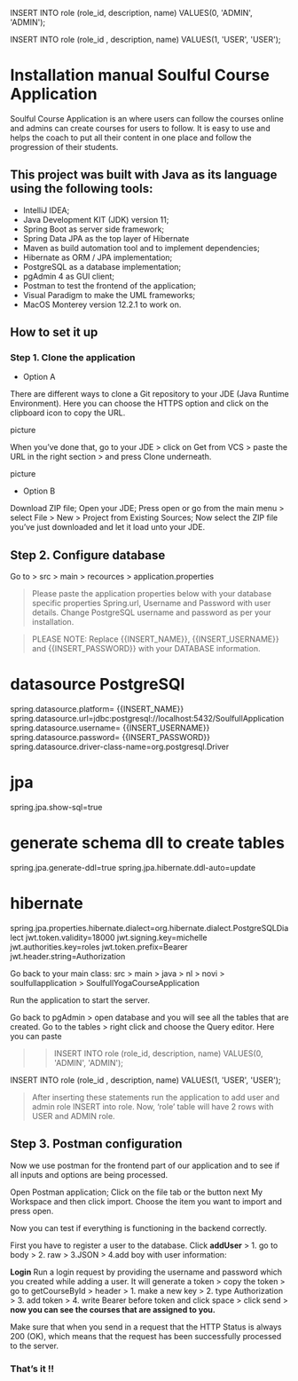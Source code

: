 INSERT INTO role
(role_id, description, name)
VALUES(0, 'ADMIN', 'ADMIN');

INSERT INTO role
(role_id , description, name)
VALUES(1, 'USER', 'USER');

# Installation manual Soulful Course Application

Soulful Course Application is an where users can follow the courses online and admins can create courses for users to follow. It is easy to use and helps the coach to put all their content in one place and follow the progression of their students.

## This project was built with Java as its language using the following tools:

* IntelliJ IDEA;
* Java Development KIT (JDK) version 11;
* Spring Boot as server side framework;
* Spring Data JPA as the top layer of Hibernate
* Maven as build automation tool and to implement dependencies;
* Hibernate as ORM / JPA implementation;
* PostgreSQL as a database implementation;
* pgAdmin 4 as GUI client;
* Postman to test the  frontend of the application;
* Visual Paradigm to make the UML frameworks;
* MacOS Monterey version 12.2.1 to work on.

## How to set it up

### Step 1. Clone the application
* Option A

There are different ways to clone a Git repository to your JDE (Java Runtime Environment). Here you can choose the HTTPS option and click on the clipboard icon to copy the URL.

picture


When you’ve done that, go to your JDE > click on Get from VCS > paste the URL in the right section > and press Clone underneath.

picture

* Option B

Download ZIP file;
Open your JDE;
Press open or go from the main menu > select File > New > Project from Existing Sources;
Now select the ZIP file you’ve just downloaded and let it load unto your JDE.


## Step 2. Configure database

Go to > src > main > recources > application.properties


> Please paste the application properties below with your database specific properties Spring.url, Username and Password with user details. Change PostgreSQL username and password as per your installation.

> PLEASE NOTE: Replace {{INSERT_NAME}}, {{INSERT_USERNAME}} and {{INSERT_PASSWORD}} with your DATABASE information.

# datasource PostgreSQl
spring.datasource.platform= {{INSERT_NAME}}
spring.datasource.url=jdbc:postgresql://localhost:5432/SoulfullApplication
spring.datasource.username= {{INSERT_USERNAME}}
spring.datasource.password= {{INSERT_PASSWORD}}
spring.datasource.driver-class-name=org.postgresql.Driver
# jpa
spring.jpa.show-sql=true
# generate schema dll to create tables
spring.jpa.generate-ddl=true
spring.jpa.hibernate.ddl-auto=update
# hibernate
spring.jpa.properties.hibernate.dialect=org.hibernate.dialect.PostgreSQLDialect
jwt.token.validity=18000
jwt.signing.key=michelle
jwt.authorities.key=roles
jwt.token.prefix=Bearer
jwt.header.string=Authorization

Go back to your main class: src > main > java > nl > novi > soulfullapplication > SoulfullYogaCourseApplication



Run the application to start the server.

Go back to pgAdmin > open database and you will see all the tables that are created. Go to the tables > right click and choose the Query editor. Here you can paste

>> INSERT INTO role
(role_id, description, name)
VALUES(0, 'ADMIN', 'ADMIN');

INSERT INTO role
(role_id , description, name)
VALUES(1, 'USER', 'USER');

> After inserting these statements run the application to add user and admin role INSERT into role. Now, ‘role’ table will have 2 rows with USER and ADMIN role.

## Step 3. Postman configuration

Now we use postman for the frontend part of our application and to see if all inputs and options are being processed.

Open Postman application;
Click on the file tab or the button next My Workspace and then click import.
Choose the item you want to import and press open.



Now you can test if everything is functioning in the backend correctly.

First you have to register a user to the database.
Click **addUser** > 1. go to body > 2. raw > 3.JSON > 4.add boy with user information:


**Login** Run a login request by providing the username and password which you created while adding a user. It will generate a token > copy the token > go to getCourseById > header > 1. make a new key > 2. type Authorization > 3. add token > 4. write Bearer before token and click space  > click send > **now you can see the courses that are assigned to you.**



Make sure that when you send in a request that the HTTP Status is always 200 (OK), which means that the request has been successfully processed to the server.

### That’s it !! 

